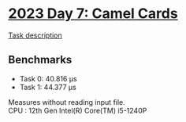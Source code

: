 # [2023 Day 7: Camel Cards](https://adventofcode.com/2023/day/7)

[Task description](./TASKS.md)

## Benchmarks

- Task 0: 40.816 µs
- Task 1: 44.377 µs

Measures without reading input file.<br>
CPU : 12th Gen Intel(R) Core(TM) i5-1240P
